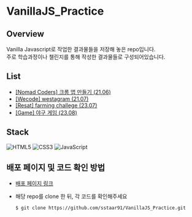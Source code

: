 # VanillaJS_Practice

## Overview

Vanilla Javascript로 작업한 결과물들을 저장해 놓은 repo입니다.</br>
주로 학습과정이나 챌린지를 통해 작성한 결과물들로 구성되어있습니다.

## List

- [[Nomad Coders] 크롬 앱 만들기 (21.06)](https://github.com/sstaar91/VanillaJS_Practice/tree/main/pages/nomadChrome)
- [[Wecode] westagram (21.07)](https://github.com/sstaar91/VanillaJS_Practice/tree/main/pages/westagram)
- [[Resat] farming challege (23.07)](https://github.com/sstaar91/VanillaJS_Practice/tree/main/pages/resatChallenge)
- [[Game] 야구 게임 (23.08)](https://github.com/sstaar91/VanillaJS_Practice/tree/main/pages/baseBall)

## Stack

![HTML5](https://img.shields.io/badge/html5-E34F26.svg?style=for-the-badge&logo=html5&logoColor=white)
![CSS3](https://img.shields.io/badge/css3-1572B6.svg?style=for-the-badge&logo=css3&logoColor=white)
![JavaScript](https://img.shields.io/badge/javascript-%23323330.svg?style=for-the-badge&logo=javascript&logoColor=%23F7DF1E)

## 배포 페이지 및 코드 확인 방법

- [배포 페이지 링크](https://sstaar91.github.io/VanillaJS_Practice/)

- 해당 repo를 clone 한 뒤, 각 코드를 확인해주세요
  ```
  $ git clone https://github.com/sstaar91/VanillaJS_Practice.git
  ```

